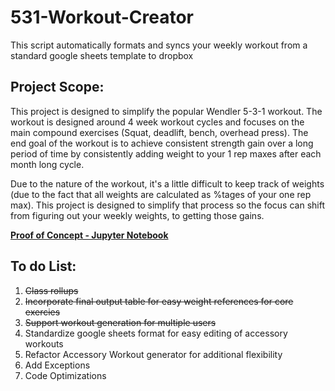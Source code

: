 # 531-Workout-Creator
This script automatically formats and syncs your weekly workout from a standard google sheets template to dropbox

## **Project Scope:**
This project is designed to simplify the popular Wendler 5-3-1 workout. The workout is designed around 4 week workout cycles and focuses on the main compound exercises (Squat, deadlift, bench, overhead press). The end goal of the workout is to achieve consistent strength gain over a long period of time by consistently adding weight to your 1 rep maxes after each month long cycle.

Due to the nature of the workout, it's a little difficult to keep track of weights (due to the fact that all weights are calculated as %tages of your one rep max). This project is designed to simplify that process so the focus can shift from figuring out your weekly weights, to getting those gains.

**[Proof of Concept - Jupyter Notebook](http://nbviewer.jupyter.org/gist/andmatt/fdb4792b2c25863f7e331389d49a5430)** 

## **To do List:**
1. ~~Class rollups~~
2. ~~Incorporate final output table for easy weight references for core exercies~~
3. ~~Support workout generation for multiple users~~
4. Standardize google sheets format for easy editing of accessory workouts
5. Refactor Accessory Workout generator for additional flexibility
6. Add Exceptions
7. Code Optimizations
